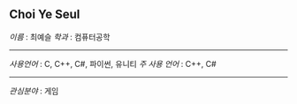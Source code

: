 ## Choi Ye Seul
_이름_ : 최예슬
_학과_ : 컴퓨터공학

<hr>

_사용언어_ : C, C++, C#, 파이썬, 유니티
_주 사용 언어_ : C++, C#

<hr>

_관심분야_ : 게임

